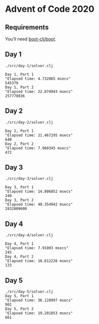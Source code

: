 # Advent of Code 2020

## Requirements

You'll need [boot-clj/boot](https://github.com/boot-clj/boot).

##  Day 1

```shell
./src/day-1/solver.clj

Day 1, Part 1
"Elapsed time: 4.732865 msecs"
545379
Day 1, Part 2
"Elapsed time: 22.874943 msecs"
257778836
```

## Day 2

```shell
./src/day-2/solver.clj

Day 2, Part 1
"Elapsed time: 21.467295 msecs"
640
Day 2, Part 2
"Elapsed time: 7.960345 msecs"
472
```

## Day 3

```shell
./src/day-3/solver.clj

Day 3, Part 1
"Elapsed time: 14.806852 msecs"
240
Day 3, Part 2
"Elapsed time: 40.354942 msecs"
2832009600
```

## Day 4

```shell
./src/day-4/solver.clj

Day 4, Part 1
"Elapsed time: 7.91003 msecs"
245
Day 4, Part 2
"Elapsed time: 10.612226 msecs"
133
```

## Day 5

```shell
./src/day-5/solver.clj
Day 5, Part 1
"Elapsed time: 36.128997 msecs"
901
Day 5, Part 2
"Elapsed time: 19.201853 msecs"
661
```
